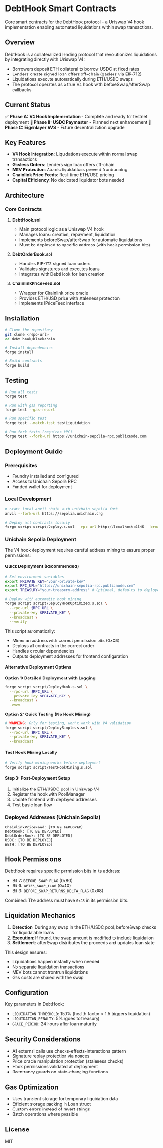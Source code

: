 # DebtHook Smart Contracts

Core smart contracts for the DebtHook protocol - a Uniswap V4 hook implementation enabling automated liquidations within swap transactions.

## Overview

DebtHook is a collateralized lending protocol that revolutionizes liquidations by integrating directly with Uniswap V4:
- Borrowers deposit ETH collateral to borrow USDC at fixed rates
- Lenders create signed loan offers off-chain (gasless via EIP-712)
- Liquidations execute automatically during ETH/USDC swaps
- The protocol operates as a true V4 hook with beforeSwap/afterSwap callbacks

## Current Status

✅ **Phase A: V4 Hook Implementation** - Complete and ready for testnet deployment
🚧 **Phase B: USDC Paymaster** - Planned next enhancement
🔮 **Phase C: Eigenlayer AVS** - Future decentralization upgrade

## Key Features

- **V4 Hook Integration**: Liquidations execute within normal swap transactions
- **Gasless Orders**: Lenders sign loan offers off-chain
- **MEV Protection**: Atomic liquidations prevent frontrunning
- **Chainlink Price Feeds**: Real-time ETH/USD pricing
- **Capital Efficiency**: No dedicated liquidator bots needed

## Architecture

### Core Contracts

1. **DebtHook.sol**
   - Main protocol logic as a Uniswap V4 hook
   - Manages loans: creation, repayment, liquidation
   - Implements beforeSwap/afterSwap for automatic liquidations
   - Must be deployed to specific address (with hook permission bits)

2. **DebtOrderBook.sol**
   - Handles EIP-712 signed loan orders
   - Validates signatures and executes loans
   - Integrates with DebtHook for loan creation

3. **ChainlinkPriceFeed.sol**
   - Wrapper for Chainlink price oracle
   - Provides ETH/USD price with staleness protection
   - Implements IPriceFeed interface

## Installation

```bash
# Clone the repository
git clone <repo-url>
cd debt-hook/blockchain

# Install dependencies
forge install

# Build contracts
forge build
```

## Testing

```bash
# Run all tests
forge test

# Run with gas reporting
forge test --gas-report

# Run specific test
forge test --match-test testLiquidation

# Run fork tests (requires RPC)
forge test --fork-url https://unichain-sepolia-rpc.publicnode.com
```

## Deployment Guide

### Prerequisites
- Foundry installed and configured
- Access to Unichain Sepolia RPC
- Funded wallet for deployment

### Local Development

```bash
# Start local Anvil chain with Unichain Sepolia fork
anvil --fork-url https://sepolia.unichain.org

# Deploy all contracts locally
forge script script/Deploy.s.sol --rpc-url http://localhost:8545 --broadcast
```

### Unichain Sepolia Deployment

The V4 hook deployment requires careful address mining to ensure proper permissions:

#### Quick Deployment (Recommended)
```bash
# Set environment variables
export PRIVATE_KEY="your-private-key"
export RPC_URL="https://unichain-sepolia-rpc.publicnode.com"
export TREASURY="your-treasury-address" # Optional, defaults to deployer

# Deploy with automatic hook mining
forge script script/DeployHookOptimized.s.sol \
  --rpc-url $RPC_URL \
  --private-key $PRIVATE_KEY \
  --broadcast \
  --verify
```

This script automatically:
- Mines an address with correct permission bits (0xC8)
- Deploys all contracts in the correct order
- Handles circular dependencies
- Outputs deployment addresses for frontend configuration

#### Alternative Deployment Options

**Option 1: Detailed Deployment with Logging**
```bash
forge script script/DeployHook.s.sol \
  --rpc-url $RPC_URL \
  --private-key $PRIVATE_KEY \
  --broadcast \
  -vvvv
```

**Option 2: Quick Testing (No Hook Mining)**
```bash
# WARNING: Only for testing, won't work with V4 validation
forge script script/DeploySimple.s.sol \
  --rpc-url $RPC_URL \
  --private-key $PRIVATE_KEY \
  --broadcast
```

#### Test Hook Mining Locally
```bash
# Verify hook mining works before deployment
forge script script/TestHookMining.s.sol
```

#### Step 3: Post-Deployment Setup
1. Initialize the ETH/USDC pool in Uniswap V4
2. Register the hook with PoolManager
3. Update frontend with deployed addresses
4. Test basic loan flow

### Deployed Addresses (Unichain Sepolia)
```
ChainlinkPriceFeed: [TO BE DEPLOYED]
DebtHook: [TO BE DEPLOYED]
DebtOrderBook: [TO BE DEPLOYED]
USDC: [TO BE DEPLOYED]
WETH: [TO BE DEPLOYED]
```

## Hook Permissions

DebtHook requires specific permission bits in its address:
- Bit 7: `BEFORE_SWAP_FLAG` (0x80)
- Bit 6: `AFTER_SWAP_FLAG` (0x40)
- Bit 3: `BEFORE_SWAP_RETURNS_DELTA_FLAG` (0x08)

Combined: The address must have `0xC8` in its permission bits.

## Liquidation Mechanics

1. **Detection**: During any swap in the ETH/USDC pool, beforeSwap checks for liquidatable loans
2. **Execution**: If found, the swap amount is modified to include liquidation
3. **Settlement**: afterSwap distributes the proceeds and updates loan state

This design ensures:
- Liquidations happen instantly when needed
- No separate liquidation transactions
- MEV bots cannot frontrun liquidations
- Gas costs are shared with the swap

## Configuration

Key parameters in DebtHook:
- `LIQUIDATION_THRESHOLD`: 150% (health factor < 1.5 triggers liquidation)
- `LIQUIDATION_PENALTY`: 5% (goes to treasury)
- `GRACE_PERIOD`: 24 hours after loan maturity

## Security Considerations

- All external calls use checks-effects-interactions pattern
- Signature replay protection via nonces
- Price oracle manipulation protection (staleness checks)
- Hook permissions validated at deployment
- Reentrancy guards on state-changing functions

## Gas Optimization

- Uses transient storage for temporary liquidation data
- Efficient storage packing in Loan struct
- Custom errors instead of revert strings
- Batch operations where possible

## License

MIT